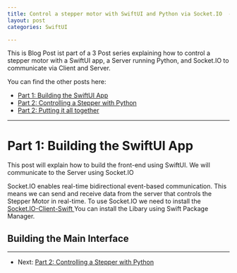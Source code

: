 ```yaml
---
title: Control a stepper motor with SwiftUI and Python via Socket.IO  - Part 1
layout: post
categories: SwiftUI

---
```

This is Blog Post ist part of a 3 Post series explaining how to control a stepper motor with a SwiftUI app, a Server running Python, and Socket.IO to communicate via Client and Server.

You can find the other posts here:

* [Part 1: Building the SwiftUI App]()
* [Part 2: Controlling a Stepper with Python]()
* [Part 2: Putting it all together]()

***

# Part 1: Building the SwiftUI App

This post will explain how to build the front-end using SwiftUI. We will communicate to the Server using Socket.IO

Socket.IO enables real-time bidirectional event-based communication. This means we can send and receive data from the server that controls the Stepper Motor in real-time. To use Socket.IO we need to install the  [Socket.IO-Client-Swift
](https://github.com/socketio/socket.io-client-swift)
You can install the Libary using Swift Package Manager.

## Building the Main Interface

***

* Next: [Part 2: Controlling a Stepper with Python]()